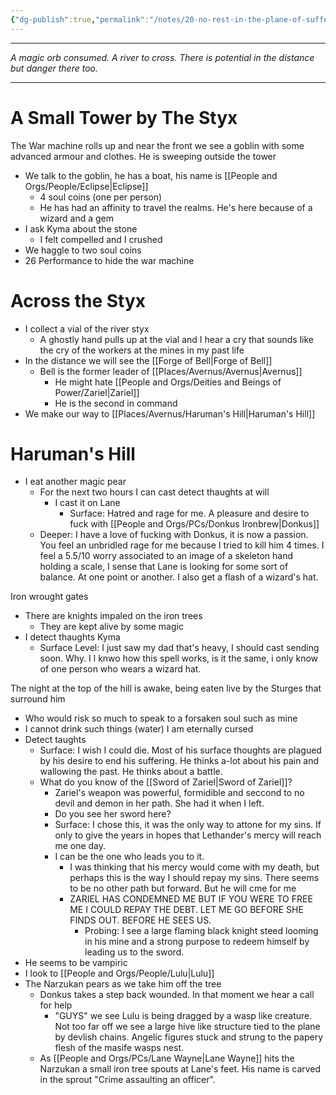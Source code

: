 ```yaml
---
{"dg-publish":true,"permalink":"/notes/20-no-rest-in-the-plane-of-suffering/"}
---
```




---
*A magic orb consumed. A river to cross. There is potential in the distance but danger there too.*

---

# A Small Tower by The Styx
The War machine rolls up and near the front we see a goblin with some advanced armour and clothes. He is sweeping outside the tower
- We talk to the goblin, he has a boat, his name is [[People and Orgs/People/Eclipse\|Eclipse]]
	- 4 soul coins (one per person)
	- He has had an affinity to travel the realms. He's here because of a wizard and a gem
- I ask Kyma about the stone
	- I felt compelled and I crushed 
- We haggle to two soul coins
- 26 Performance to hide the war machine 

# Across the Styx
- I collect a vial of the river styx
	- A ghostly hand pulls up at the vial and I hear a cry that sounds like the cry of the workers at the mines in my past life
- In the distance we will see the [[Forge of Bell\|Forge of Bell]]
	- Bell is the former leader of [[Places/Avernus/Avernus\|Avernus]]
		- He might hate [[People and Orgs/Deities and Beings of Power/Zariel\|Zariel]]
		- He is the second in command 
- We make our way to [[Places/Avernus/Haruman's Hill\|Haruman's Hill]]

# Haruman's Hill
- I eat another magic pear
	- For the next two hours I can cast detect thaughts at will
		- I cast it on Lane
			- Surface: Hatred and rage for me. A pleasure and desire to fuck with [[People and Orgs/PCs/Donkus Ironbrew\|Donkus]]
	- Deeper: I have a love of fucking with Donkus, it is now a passion. You feel an unbridled rage for me because I tried to kill him 4 times. I feel a 5.5/10 worry associated to an image of a skeleton hand holding a scale, I sense that Lane is looking for some sort of balance. At one point or another. I also get a flash of a wizard's hat. 

Iron wrought gates
- There are knights impaled on the iron trees
	- They are kept alive by some magic
- I detect thaughts Kyma
	- Surface Level: I just saw my dad that's heavy, I should cast sending soon. Why. I l knwo how this spell works, is it the same, i only know of one person who wears a wizard hat.

The night at the top of the hill is awake, being eaten live by the Sturges that surround him
- Who would risk so much to speak to a forsaken soul such as mine 
- I cannot drink such things (water) I am eternally cursed
- Detect taughts
	- Surface: I wish I could die. Most of his surface thoughts are plagued by his desire to end his suffering. He thinks a-lot about his pain and wallowing the past. He thinks about a battle. 
	- What do you know of the [[Sword of Zariel\|Sword of Zariel]]?
		- Zariel's weapon was powerful, formidible and seccond to no devil and demon in her path. She had it when I left.
		- Do you see her sword here?
		- Surface: I chose this, it was the only way to attone for my sins. If only to give the years in hopes that Lethander's mercy will reach me one day.
		- I can be the one who leads you to it. 
			- I was thinking that his mercy would come with my death, but perhaps this is the way I should repay my sins. There seems to be no other path but forward. But he will cme for me
			- ZARIEL HAS CONDEMNED ME BUT IF YOU WERE TO FREE ME I COULD REPAY THE DEBT. LET ME GO BEFORE SHE FINDS OUT. BEFORE HE SEES US.
				- Probing: I see a large flaming black knight steed looming in his mine and a strong purpose to redeem himself by leading us to the sword. 
- He seems to be vampiric
- I look to [[People and Orgs/People/Lulu\|Lulu]] 
- The Narzukan pears as we take him off the tree
	- Donkus takes a step back wounded. In that moment we hear a call for help
		- "GUYS" we see Lulu is being dragged by a wasp like creature. Not too far off we see a large hive like structure tied to the plane by devlish chains. Angelic figures stuck and strung to the papery flesh of the masife wasps nest.
	- As [[People and Orgs/PCs/Lane Wayne\|Lane Wayne]] hits the Narzukan a small iron tree spouts at Lane's feet. His name is carved in the sprout "Crime assaulting an officer". 

